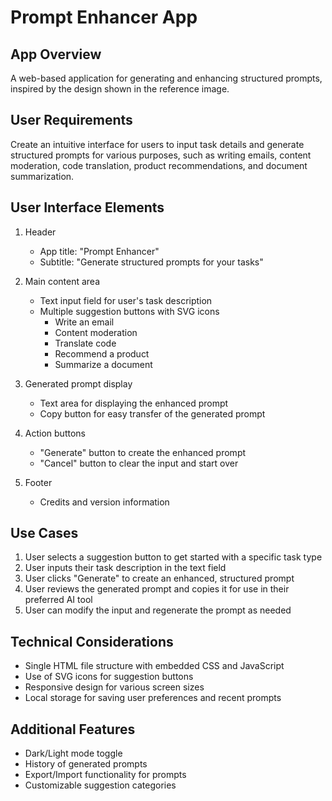# Prompt Enhancer App

## App Overview
A web-based application for generating and enhancing structured prompts, inspired by the design shown in the reference image.

## User Requirements
Create an intuitive interface for users to input task details and generate structured prompts for various purposes, such as writing emails, content moderation, code translation, product recommendations, and document summarization.

## User Interface Elements
1. Header
   - App title: "Prompt Enhancer"
   - Subtitle: "Generate structured prompts for your tasks"

2. Main content area
   - Text input field for user's task description
   - Multiple suggestion buttons with SVG icons
     - Write an email
     - Content moderation
     - Translate code
     - Recommend a product
     - Summarize a document

3. Generated prompt display
   - Text area for displaying the enhanced prompt
   - Copy button for easy transfer of the generated prompt

4. Action buttons
   - "Generate" button to create the enhanced prompt
   - "Cancel" button to clear the input and start over

5. Footer
   - Credits and version information

## Use Cases
1. User selects a suggestion button to get started with a specific task type
2. User inputs their task description in the text field
3. User clicks "Generate" to create an enhanced, structured prompt
4. User reviews the generated prompt and copies it for use in their preferred AI tool
5. User can modify the input and regenerate the prompt as needed

## Technical Considerations
- Single HTML file structure with embedded CSS and JavaScript
- Use of SVG icons for suggestion buttons
- Responsive design for various screen sizes
- Local storage for saving user preferences and recent prompts

## Additional Features
- Dark/Light mode toggle
- History of generated prompts
- Export/Import functionality for prompts
- Customizable suggestion categories